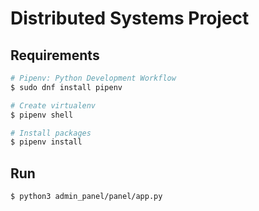 # Distributed Systems Project

## Requirements

```bash
# Pipenv: Python Development Workflow
$ sudo dnf install pipenv

# Create virtualenv
$ pipenv shell

# Install packages
$ pipenv install
```

## Run

```bash
$ python3 admin_panel/panel/app.py
```
